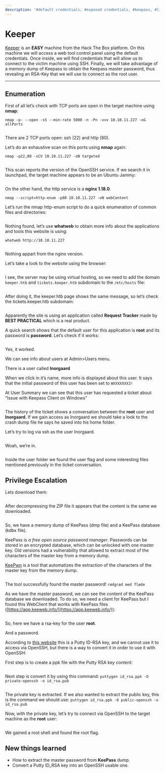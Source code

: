 ```yaml
---
description: '#default credentials, #exposed credentials, #keepass, #linux'
---
```


# Keeper

[Keeper](https://app.hackthebox.com/machines/Keeper) is an **EASY** machine from the Hack The Box platform. On this machine we will access a web tool control panel using the default credentials. Once inside, we will find credentials that will allow us to connect to the victim machine using SSH. Finally, we will take advantage of a memory dump of Keepass to obtain the Keepass master password, thus revealing an RSA-Key that we will use to connect as the root user.

***

## Enumeration <a href="#user-content-enumeration" id="user-content-enumeration"></a>

First of all let’s check with TCP ports are open in the target machine using **nmap**:

`nmap -p- --open -sS --min-rate 5000 -n -Pn -vvv 10.10.11.227 -oG allPorts`

<figure><img src="../../.gitbook/assets/Pasted image 20231013184126.png" alt=""><figcaption></figcaption></figure>

There are 2 TCP ports open: ssh (22) and http (80).

Let’s do an exhaustive scan on this ports using **nmap** again:

`nmap -p22,80 -sCV 10.10.11.227 -oN targeted`

<figure><img src="../../.gitbook/assets/Pasted image 20231013184329.png" alt=""><figcaption></figcaption></figure>

This scan reports the version of the OpenSSH service. If we search it in launchpad, the target machine appears to be an Ubuntu Jammy:

<figure><img src="../../.gitbook/assets/Pasted image 20231013184544.png" alt=""><figcaption></figcaption></figure>

On the other hand, the http service is a **nginx 1.18.0**.

`nmap --script=http-enum -p80 10.10.11.227 -oN webContent`

Let’s run the nmap http-enum script to do a quick enumeration of common files and directories:

<figure><img src="../../.gitbook/assets/Pasted image 20231013184833.png" alt=""><figcaption></figcaption></figure>

Nothing found, let’s use **whatweb** to obtain more info about the applications and tools this website is using:

`whatweb http://10.10.11.227`

<figure><img src="../../.gitbook/assets/Pasted image 20231013184955.png" alt=""><figcaption></figcaption></figure>

Nothing appart from the nginx version.

Let’s take a look to the website using the browser:

<figure><img src="../../.gitbook/assets/Pasted image 20231013185128.png" alt=""><figcaption></figcaption></figure>

I see, the server may be using virtual hosting, so we need to add the domain `keeper.htb` and `tickets.keeper.htb` subdomain to the `/etc/hosts` file:

<figure><img src="../../.gitbook/assets/Pasted image 20231013185313.png" alt=""><figcaption></figcaption></figure>

After doing it, the keeper.htb page shows the same message, so let’s check the tickets.keeper.htb subdomain:

<figure><img src="../../.gitbook/assets/imagen (2) (1) (1) (1).png" alt=""><figcaption></figcaption></figure>

Apparently the site is using an application called **Request Tracker** made by **BEST PRACTICAL** which is a real product.

A quick search shows that the default user for this application is **root** and its password is **password**. Let’s check if it works:

<figure><img src="../../.gitbook/assets/imagen (3) (1) (1) (1).png" alt=""><figcaption></figcaption></figure>

Yes, it worked.



We can see info about users at Admin>Users menu.

There is a user called **lnorgaard**

When we click in it’s name, more info is displayed about this user. It says that the initial password of this user has been set to `WXXXXXXX3!`

At User Summary we can see that this user has requested a ticket about “Issue with Keepass Client on Windows”

<figure><img src="../../.gitbook/assets/Pasted image 20231013195508.png" alt=""><figcaption></figcaption></figure>

The history of the ticket shows a conversation between the **root** user and **Inorgaard**. If we gain access as Inorgaard we should take a look to the crash dump file he says he saved into his home folder.

Let’s try to log via ssh as the user lnorgaard.

<figure><img src="../../.gitbook/assets/Pasted image 20231013200857.png" alt=""><figcaption></figcaption></figure>

Woah, we’re in.

<figure><img src="../../.gitbook/assets/Pasted image 20231013202858.png" alt=""><figcaption></figcaption></figure>

Inside the user folder we found the user flag and some interesting files mentioned previously in the ticket conversation.

## Privilege Escalation

Lets download them:

<figure><img src="../../.gitbook/assets/Pasted image 20231013203630.png" alt=""><figcaption></figcaption></figure>

After decompressing the ZIP file it appears that the content is the same we downloaded.

<figure><img src="../../.gitbook/assets/Pasted image 20231013203816.png" alt=""><figcaption></figcaption></figure>

So, we have a memory dump of KeePass (dmp file) and a KeePass database (kdbx file).

KeePass is _a free open source password manager_. Passwords can be stored in an encrypted database, which can be unlocked with one master key. Old versions had a vulnerability that allowed to extract most of the characters of the master key from a memory dump.

[KeePwn](https://github.com/Orange-Cyberdefense/KeePwn) is a tool that automatizes the extraction of the characters of the master key from the memory dump.

<figure><img src="../../.gitbook/assets/Pasted image 20231013205644.png" alt=""><figcaption></figcaption></figure>

The tool successfully found the master password! `rødgrød med fløde`

As we have the master password, we can see the content of the KeePass database we downloaded. To do so, we need a client for KeePass but I found this WebClient that works with KeePass files ([https://app.keeweb.info/](https://app.keeweb.info/)):

<figure><img src="../../.gitbook/assets/imagen (1) (1) (1) (1) (1).png" alt=""><figcaption></figcaption></figure>

So, here we have a rsa-key for the user **root**.

And a password.

According to [this website](https://www.baeldung.com/linux/ssh-key-types-convert-ppk) this is a Putty ID-RSA key, and we cannot use it to access via OpenSSH, but there is a way to convert it in order to use it with OpenSSH:

First step is to create a ppk file with the Putty RSA key content:

<figure><img src="../../.gitbook/assets/Pasted image 20231013211803.png" alt=""><figcaption></figcaption></figure>

Next step is convert it by using this command: `puttygen id_rsa.ppk -O private-openssh -o id_rsa.pub`

<figure><img src="../../.gitbook/assets/Pasted image 20231013212236.png" alt=""><figcaption></figcaption></figure>

The private key is extracted. If we also wanted to extract the public key, this is the command we should use: `puttygen id_rsa.ppk -O public-openssh -o id_rsa.pub`

Now, with the private key, let’s try to connect via OpenSSH to the target machine as the **root** user:

<figure><img src="../../.gitbook/assets/Pasted image 20231013212632.png" alt=""><figcaption></figcaption></figure>

We gained a root shell and found the root flag.

## New things learned <a href="#user-content-new-things-learned" id="user-content-new-things-learned"></a>

* How to extract the master password from **KeePass** dump.
* Convert a Putty ID\_RSA key into an OpenSSH usable one.
